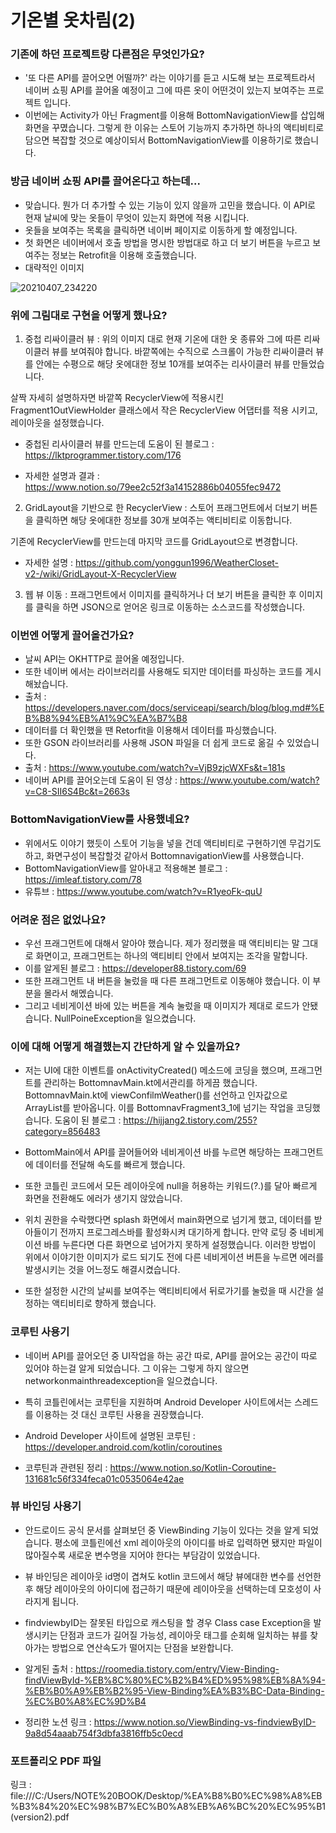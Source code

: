 # 기온별 옷차림(2)

### 기존에 하던 프로젝트랑 다른점은 무엇인가요?

- '또 다른 API를 끌어오면 어떨까?' 라는 이야기를 듣고 시도해 보는 프로젝트라서 네이버 쇼핑 API를 끌어올 예정이고 그에 따른 옷이 어떤것이 있는지 보여주는 프로젝트 입니다.
- 이번에는 Activity가 아닌 Fragment를 이용해 BottomNavigationView를 삽입해 화면을 꾸몄습니다. 그렇게 한 이유는 스토어 기능까지 추가하면 하나의 액티비티로 담으면 복잡할 것으로 
  예상이되서 BottomNavigationView를 이용하기로 했습니다.

### 방금 네이버 쇼핑 API를 끌어온다고 하는데...

- 맞습니다. 뭔가 더 추가할 수 있는 기능이 있지 않을까 고민을 했습니다. 이 API로 현재 날씨에 맞는 옷들이 무엇이 있는지 화면에 적용 시킵니다.
- 옷들을 보여주는 목록을 클릭하면 네이버 페이지로 이동하게 할 예정입니다.
- 첫 화면은 네이버에서 호출 방법을 명시한 방법대로 하고 더 보기 버튼을 누르고 보여주는 정보는 Retrofit을 이용해 호출했습니다.
- 대략적인 이미지

![20210407_234220](https://user-images.githubusercontent.com/68115246/117122084-70ab2800-add0-11eb-8983-b29a20657a06.jpg)

### 위에 그림대로 구현을 어떻게 했나요?
1. 중첩 리싸이클러 뷰 : 위의 이미지 대로 현재 기온에 대한 옷 종류와 그에 따른 리싸이클러 뷰를 보여줘야 합니다. 바깥쪽에는 수직으로 스크롤이 가능한 리싸이클러 뷰를 안에는 수평으로 해당 옷에대한 정보 10개를 보여주는 리사이클러 뷰를 만들었습니다. 

살짝 자세히 설명하자면 바깥쪽 RecyclerView에 적용시킨 Fragment1OutViewHolder 클래스에서 작은 RecyclerView 어댑터를 적용 시키고, 레이아웃을 설정했습니다.

- 중첩된 리사이클러 뷰를 만드는데 도움이 된 블로그 : https://lktprogrammer.tistory.com/176

- 자세한 설명과 결과 : https://www.notion.so/79ee2c52f3a14152886b04055fec9472

2. GridLayout을 기반으로 한 RecyclerView : 스토어 프래그먼트에서 더보기 버튼을 클릭하면 해당 옷에대한 정보를 30개 보여주는 액티비티로 이동합니다.

기존에 RecyclerView를 만드는데 마지막 코드를 GridLayout으로 변경합니다.

- 자세한 설명 : https://github.com/yonggun1996/WeatherCloset-v2-/wiki/GridLayout-X-RecyclerView

3. 웹 뷰 이동 : 프래그먼트에서 이미지를 클릭하거나 더 보기 버튼을 클릭한 후 이미지를 클릭을 하면 JSON으로 얻어온 링크로 이동하는 소스코드를 작성했습니다.

### 이번엔 어떻게 끌어올건가요?

- 날씨 API는 OKHTTP로 끌어올 예정입니다.
- 또한 네이버 에서는 라이브러리를 사용해도 되지만 데이터를 파싱하는 코드를 게시해놨습니다.
- 출처 : https://developers.naver.com/docs/serviceapi/search/blog/blog.md#%EB%B8%94%EB%A1%9C%EA%B7%B8
- 데이터를 더 확인했을 땐 Retorfit을 이용해서 데이터를 파싱했습니다.
- 또한 GSON 라이브러리를 사용해 JSON 파일을 더 쉽게 코드로 옮길 수 있었습니다.
- 출처 : https://www.youtube.com/watch?v=VjB9zjcWXFs&t=181s
- 네이버 API를 끌어오는데 도움이 된 영상 : https://www.youtube.com/watch?v=C8-SII6S4Bc&t=2663s

### BottomNavigationView를 사용했네요?

- 위에서도 이야기 했듯이 스토어 기능을 넣을 건데 액티비티로 구현하기엔 무겁기도 하고, 화면구성이 복잡할것 같아서 BottomnavigationView를 사용했습니다.
- BottomNavigationView를 알아내고 적용해본 블로그 : https://imleaf.tistory.com/78
- 유튜브 : https://www.youtube.com/watch?v=R1yeoFk-quU

### 어려운 점은 없었나요?

- 우선 프래그먼트에 대해서 알아야 했습니다. 제가 정리했을 때 액티비티는 말 그대로 화면이고, 프래그먼트는 하나의 액티비티 안에서 보여지는 조각을 말합니다. 
- 이를 알게된 블로그 : https://developer88.tistory.com/69
- 또한 프래그먼트 내 버튼을 눌렀을 때 다른 프래그먼트로 이동해야 했습니다. 이 부분을 몰라서 해멨습니다.
- 그리고 네비게이션 바에 있는 버튼을 계속 눌렀을 때 이미지가 제대로 로드가 안됐습니다. NullPoineException을 일으켰습니다.
  
### 이에 대해 어떻게 해결했는지 간단하게 알 수 있을까요?

- 저는 UI에 대한 이벤트를 onActivityCreated() 메소드에 코딩을 했으며, 프래그먼트를 관리하는 BottomnavMain.kt에서관리를 하게끔 했습니다. 
  BottomnavMain.kt에 viewConfilmWeather()를 선언하고 인자값으로 ArrayList를 받아옵니다. 이를 BottomnavFragment3_1에 넘기는 작업을 코딩했습니다.
  도움이 된 블로그 : https://hijjang2.tistory.com/255?category=856483
  
- BottomMain에서 API를 끌어들어와 네비게이션 바를 누르면 해당하는 프래그먼트에 데이터를 전달해 속도를 빠르게 했습니다.

- 또한 코틀린 코드에서 모든 레이아웃에 null을 허용하는 키워드(?.)를 달아 빠르게 화면을 전환해도 에러가 생기지 않았습니다.

- 위치 권한을 수락했다면 splash 화면에서 main화면으로 넘기게 했고, 데이터를 받아들이기 전까지 프로그레스바를 활성화시켜 대기하게 합니다. 만약 로딩 중 네비게이션 바를 누른다면 다른 화면으로 넘어가지 못하게 설정했습니다. 이러한 방법이 위에서 이야기한 이미지가 로드 되기도 전에 다른 네비게이션 버튼을 누르면 에러를 발생시키는 것을 어느정도 해결시켰습니다.
  
- 또한 설정한 시간의 날씨를 보여주는 액티비티에서 뒤로가기를 눌렀을 때 시간을 설정하는 액티비티로 향하게 했습니다.

### 코루틴 사용기

- 네이버 API를 끌어오던 중 UI작업을 하는 공간 따로, API를 끌어오는 공간이 따로 있어야 하는걸 알게 되었습니다. 그 이유는 그렇게 하지 않으면 networkonmainthreadexception을 일으켰습니다.

- 특히 코틀린에서는 코루틴을 지원하며 Android Developer 사이트에서는 스레드를 이용하는 것 대신 코루틴 사용을 권장했습니다.

- Android Developer 사이트에 설명된 코루틴 : https://developer.android.com/kotlin/coroutines

- 코루틴과 관련된 정리 : https://www.notion.so/Kotlin-Coroutine-131681c56f334feca01c0535064e42ae

### 뷰 바인딩 사용기

- 안드로이드 공식 문서를 살펴보던 중 ViewBinding 기능이 있다는 것을 알게 되었습니다. 평소에 코틀린에선 xml 레이아웃의 아이디를 바로 입력하면 됐지만 파일이 많아질수록 새로운 변수명을
  지어야 한다는 부담감이 있었습니다.
  
- 뷰 바인딩은 레이아웃 id명이 겹쳐도 kotlin 코드에서 해당 뷰에대한 변수를 선언한 후 해당 레이아웃의 아이디에 접근하기 때문에 레이아웃을 선택하는데 모호성이 사라지게 됩니다.

- findviewbyID는 잘못된 타입으로 캐스팅을 할 경우 Class case Exception을 발생시키는 단점과 코드가 길어질 가능성, 레이아웃 태그를 순회해 일치하는 뷰를 찾아가는 방법으로
  연산속도가 떨어지는 단점을 보완합니다.
  
- 알게된 출처 : https://roomedia.tistory.com/entry/View-Binding-findViewById-%EB%8C%80%EC%B2%B4%ED%95%98%EB%8A%94-%EB%B0%A9%EB%B2%95-View-Binding%EA%B3%BC-Data-Binding-%EC%B0%A8%EC%9D%B4
- 정리한 노션 링크 : https://www.notion.so/ViewBinding-vs-findviewByID-9a8d54aaab754f3dbfa3816ffb5c0ecd

### 포트폴리오 PDF 파일
링크 : file:///C:/Users/NOTE%20BOOK/Desktop/%EA%B8%B0%EC%98%A8%EB%B3%84%20%EC%98%B7%EC%B0%A8%EB%A6%BC%20%EC%95%B1(version2).pdf
